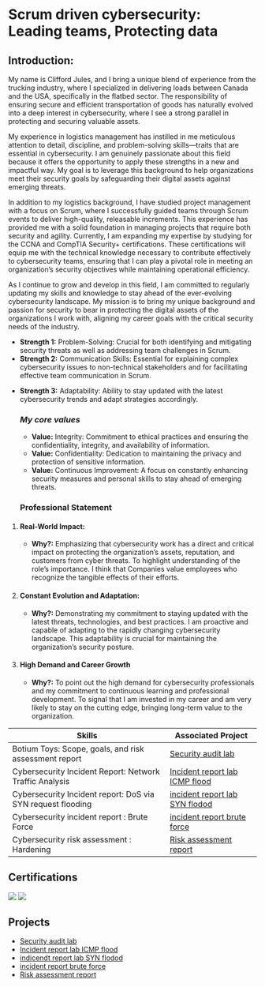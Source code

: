 <h1>Scrum driven cybersecurity: Leading teams, Protecting data</h1>

## Introduction:

<p>My name is Clifford Jules, and I bring a unique blend of experience from the trucking industry, where I specialized in delivering loads between Canada and the USA, specifically in the flatbed sector. The responsibility of ensuring secure and efficient transportation of goods has naturally evolved into a deep interest in cybersecurity, where I see a strong parallel in protecting and securing valuable assets.

My experience in logistics management has instilled in me meticulous attention to detail, discipline, and problem-solving skills—traits that are essential in cybersecurity. I am genuinely passionate about this field because it offers the opportunity to apply these strengths in a new and impactful way. My goal is to leverage this background to help organizations meet their security goals by safeguarding their digital assets against emerging threats.

In addition to my logistics background, I have studied project management with a focus on Scrum, where I successfully guided teams through Scrum events to deliver high-quality, releasable increments. This experience has provided me with a solid foundation in managing projects that require both security and agility. Currently, I am expanding my expertise by studying for the CCNA and CompTIA Security+ certifications. These certifications will equip me with the technical knowledge necessary to contribute effectively to cybersecurity teams, ensuring that I can play a pivotal role in meeting an organization’s security objectives while maintaining operational efficiency.

As I continue to grow and develop in this field, I am committed to regularly updating my skills and knowledge to stay ahead of the ever-evolving cybersecurity landscape. My mission is to bring my unique background and passion for security to bear in protecting the digital assets of the organizations I work with, aligning my career goals with the critical security needs of the industry.

</p>

* **Strength 1:** Problem-Solving: Crucial for both identifying and mitigating security threats as well as addressing team challenges in Scrum.
* **Strength 2:** Communication Skills: Essential for explaining complex cybersecurity issues to non-technical stakeholders and for facilitating effective team communication in Scrum.
- **Strength 3:** Adaptability: Ability to stay updated with the latest cybersecurity trends and adapt strategies accordingly.

  ### _My core values_
  * **Value:** Integrity: Commitment to ethical practices and ensuring the confidentiality, integrity, and availability of information.
  * **Value:** Confidentiality: Dedication to maintaining the privacy and protection of sensitive information.
  * **Value:** Continuous Improvement: A focus on constantly enhancing security measures and personal skills to stay ahead of emerging threats.

  ### **Professional Statement**
1. #### **Real-World Impact:**
   * **Why?:** Emphasizing that cybersecurity work has a direct and critical impact on protecting the organization’s assets, reputation, and customers from cyber threats. To highlight understanding of the role’s importance. I think that Companies value employees who recognize the tangible effects of their efforts.
2. #### **Constant Evolution and Adaptation:**
   * **Why?:** Demonstrating my commitment to staying updated with the latest threats, technologies, and best practices. I am proactive and capable of adapting to the rapidly changing cybersecurity landscape. This adaptability is crucial for maintaining the organization’s security posture.
3. #### **High Demand and Career Growth**
   * **Why?:** To point out the high demand for cybersecurity professionals and my commitment to continuous learning and professional development. To signal that I am invested in my career and am very likely to stay on the cutting edge, bringing long-term value to the organization.
  
| Skills           | Associated Project                                                                                        |
|------------------|-----------------------------------------------------------------------------------------------------------|
| Botium Toys: Scope, goals, and risk assessment report| <a href="https://github.com/AgileGuardian/security-audit/tree/main">Security audit lab</a>| 
|Cybersecurity Incident Report: Network Traffic Analysis| <a href="https://github.com/AgileGuardian/Cybersecurity-Incident-Report/tree/main">Incident report lab ICMP flood </a>|
|Cybersecurity Incident report: DoS via SYN request flooding|<a href="https://github.com/AgileGuardian/Analyze-network-attack/tree/main"> incident report lab SYN flodod</a>| 
|Cybersecurity incident report : Brute Force|<a href="https://github.com/AgileGuardian/Security-incident-report-Brute-force/tree/main"> incident report brute force|
|Cybersecurity risk assessment : Hardening | <a href="https://github.com/AgileGuardian/Security-risk-assessment-report"> Risk assessment report|
## Certifications
<div>
  <img src="https://img.shields.io/badge/-Professional%20Scrum%20Master%20Certification%20(PSM%20I)-FF0000?&style=for-the-badge&logo=Scrum&logoColor=white" />
  <img src="https://img.shields.io/badge/-Certified%20SAFe%206%20Scrum%20Master%20(SAFe)-FF0000?&style=for-the-badge&logo=Scaled%20Agile&logoColor=white" />


</div>

## Projects

- <a href="https://github.com/AgileGuardian/security-audit/tree/main">Security audit lab</a>
- <a href="https://github.com/AgileGuardian/Cybersecurity-Incident-Report/tree/main">Incident report lab ICMP flood</a>
- <a href="https://github.com/AgileGuardian/Analyze-network-attack/tree/main"> indicendt report lab SYN flodod</a>
- <a href="https://github.com/AgileGuardian/Security-incident-report-Brute-force/tree/main"> incident report brute force
- <a href="https://github.com/AgileGuardian/Security-risk-assessment-report"> Risk assessment report
